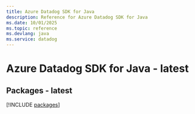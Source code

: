 ```yaml
---
title: Azure Datadog SDK for Java
description: Reference for Azure Datadog SDK for Java
ms.date: 10/01/2025
ms.topic: reference
ms.devlang: java
ms.service: datadog
---
```

# Azure Datadog SDK for Java - latest
## Packages - latest
[!INCLUDE [packages](datadog-index.md)]